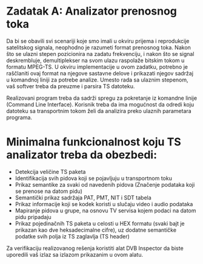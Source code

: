 # Zadatak A: Analizator prenosnog toka
Da bi se obavili svi scenariji koje smo imali u okviru prijema i reprodukcije satelitskog signala, neophodno je razumeti format prenosnog toka. Nakon što se ulazni stepen pozicionira na zadatu frekvenciju, i nakon što se signal deskrembluje, demultiplekser na svom ulazu raspolaže bitskim tokom u formatu MPEG-TS. U okviru implementacije u ovom zadatku, potrebno je raščlaniti ovaj format na njegove sastavne delove i prikazati njegov sadržaj u komandnoj liniji za potrebe analize. Umesto rada sa ulaznim stepenom, vaš softver treba da preuzme i parsira TS datoteku.

Realizovani program treba da sadrži spregu za pokretanje iz komandne linije (Command Line Interface). Korisnik treba da ima mogućnost da odredi koju datoteku sa transportnim tokom želi da analizira preko ulaznih parametara programa.

# Minimalna funkcionalnost koju TS analizator treba da obezbedi:
- Detekcija veličine TS paketa
- Identifikacija svih pidova koji se pojavljuju u transportnom toku
- Prikaz semantike za svaki od navedenih pidova (Značenje podataka koji se prenose na datom pidu)
- Semantički prikaz sadržaja PAT, PMT, NIT i SDT tabela
- Prikaz informacije koji se kodek koristi u slučaju video i audio podataka
- Mapiranje pidova u grupe, na osnovu TV servisa kojem podaci na datom pidu pripadaju
- Prikaz pojedinačnih TS paketa u celosti u HEX formatu (svaki bajt je prikazan kao dve heksadecimalne cifre), uz dodatne semantičke podatke svih polja iz TS zaglavlja (TS header)

Za verifikaciju realizovanog rešenja koristiti alat DVB Inspector da biste uporedili vaš izlaz sa izlazom prikazanim u ovom alatu.